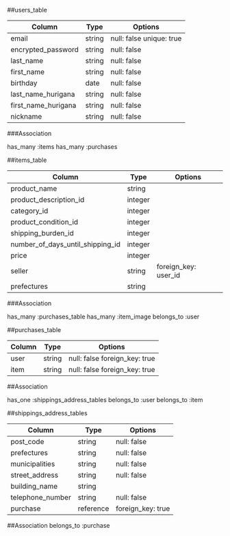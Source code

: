 ##users_table


| Column                    | Type    | Options                 |
| ------------------------- | ------- | ----------------------- |
|email                      |string   | null: false unique: true|
|encrypted_password         |string   | null: false             |
|last_name                  |string   | null: false             |
|first_name                 |string   | null: false             |
|birthday                   |date     | null: false             |
|last_name_hurigana         |string   | null: false             |
|first_name_hurigana        |string   | null: false             |
|nickname                   |string   | null: false             |

###Association

has_many :items
has_many :purchases


##items_table
 
| Column                           | Type        | Options            |
| -------------------------------- | ----------- | ------------------ |
| product_name                     |string       |                    |
| product_description_id           |integer      |                    |
| category_id                      |integer      |                    |
| product_condition_id             |integer      |                    |
| shipping_burden_id               |integer      |                    |
| number_of_days_until_shipping_id |integer      |                    |
| price                            |integer      |                    |
| seller                           |string       |foreign_key: user_id|
| prefectures                      |string       |                    |

###Association

has_many :purchases_table
has_many :item_image
belongs_to :user

##purchases_table

|Column          |Type  |Options                      |
| -------------- | ---- | --------------------------- |
|user            |string|null: false foreign_key: true|
|item            |string|null: false foreign_key: true|
 
##Association

has_one :shippings_address_tables
belongs_to :user
belongs_to :item

##shippings_address_tables

|Column|Type|Options|
| -------------- | ------- | --------------- |
|post_code       |string   |null: false      |
|prefectures     |string   |null: false      |
|municipalities  |string   |null: false      |
|street_address  |string   |null: false      |
|building_name   |string   |                 |
|telephone_number|string   |null: false      |
|purchase        |reference|foreign_key: true|

##Association
belongs_to :purchase